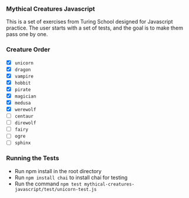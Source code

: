 ### Mythical Creatures Javascript

This is a set of exercises from Turing School designed for Javascript practice.
The user starts with a set of tests, and the goal is to make them pass one by one.

### Creature Order

- [x] `unicorn`
- [x] `dragon`
- [x] `vampire`
- [x] `hobbit`
- [x] `pirate`
- [x] `magician`
- [x] `medusa`
- [x] `werewolf`
- [ ] `centaur`
- [ ] `direwolf`
- [ ] `fairy`
- [ ] `ogre`
- [ ] `sphinx`

### Running the Tests

- Run npm install in the root directory
- Run `npm install chai` to install chai for testing
- Run the command `npm test mythical-creatures-javascript/test/unicorn-test.js`
